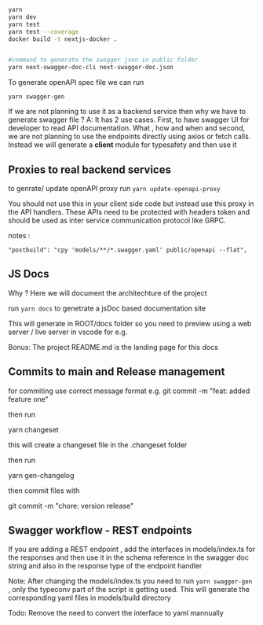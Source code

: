 ```bash
yarn
yarn dev
yarn test
yarn test --coverage
docker build -t nextjs-docker .


#command to generate the swagger json in public folder
yarn next-swagger-doc-cli next-swagger-doc.json
```

To generate openAPI spec file we can run

`yarn swagger-gen`

If we are not planning to use it as a backend service then why we have to generate swagger file ?
A: It has 2 use cases. First, to have swagger UI for developer to read API documentation. What , how and when
and second, we are not planning to use the endpoints directly using axios or fetch calls. Instead we will generate a **client** module for typesafety
and then use it

## Proxies to real backend services

to genrate/ update openAPI proxy run
`yarn update-openapi-proxy`

You should not use this in your client side code but instead use this proxy in the API handlers. These APIs need to be protected with headers token and should be used as inter service communication protocol like GRPC.

notes :

```
"postbuild": "cpy 'models/**/*.swagger.yaml' public/openapi --flat",
```

## JS Docs

Why ? Here we will document the architechture of the project

run `yarn docs` to genetrate a jsDoc based documentation site

This will generate in ROOT/docs folder so you need to preview using a web server / live server in vscode for e.g.

Bonus: The project README.md is the landing page for this docs

## Commits to main and Release management

for commiting use correct message format
e.g. git commit -m "feat: added feature one"

then run

yarn changeset

this will create a changeset file in the .changeset folder

then run

yarn gen-changelog

then commit files with

git commit -m "chore: version release"

## Swagger workflow - REST endpoints

If you are adding a REST endpoint , add the interfaces in models/index.ts for the responses
and then use it in the schema reference in the swagger doc string and also in the response type of the
endpoint handler

Note: After changing the models/index.ts you need to run `yarn swagger-gen` , only the typeconv part of the
script is getting used. This will generate the corresponding yaml files in models/build directory

Todo: Remove the need to convert the interface to yaml mannually
